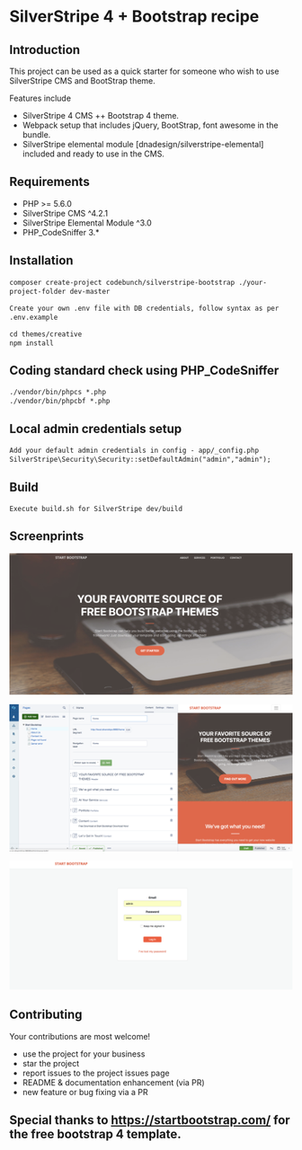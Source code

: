 # SilverStripe 4 + Bootstrap recipe
    
## Introduction

This project can be used as a quick starter for someone who wish to use SilverStripe CMS and BootStrap theme.

Features include

* SilverStripe 4 CMS ++ Bootstrap 4 theme.
* Webpack setup that includes jQuery, BootStrap, font awesome in the bundle.
* SilverStripe elemental module [dnadesign/silverstripe-elemental] included and ready to use in the CMS.

## Requirements

* PHP >= 5.6.0
* SilverStripe CMS ^4.2.1
* SilverStripe Elemental Module ^3.0
* PHP_CodeSniffer 3.*


## Installation

```
composer create-project codebunch/silverstripe-bootstrap ./your-project-folder dev-master
```

```
Create your own .env file with DB credentials, follow syntax as per .env.example
```

```
cd themes/creative
npm install
```

## Coding standard check using PHP_CodeSniffer

```
./vendor/bin/phpcs *.php
./vendor/bin/phpcbf *.php
```

## Local admin credentials setup

```
Add your default admin credentials in config - app/_config.php
SilverStripe\Security\Security::setDefaultAdmin("admin","admin");
```

## Build

```
Execute build.sh for SilverStripe dev/build
```

## Screenprints


![Screenprints](https://raw.githubusercontent.com/beanjuice/silverstripe-bootstrap/master/themes/creative/images/homepage.png)



![Screenprints](https://raw.githubusercontent.com/beanjuice/silverstripe-bootstrap/master/themes/creative/images/cmsadmin.png)



![Screenprints](https://raw.githubusercontent.com/beanjuice/silverstripe-bootstrap/master/themes/creative/images/adminlogin.png)


## Contributing

Your contributions are most welcome! 

* use the project for your business
* star the project
* report issues to the project issues page
* README & documentation enhancement (via PR)
* new feature or bug fixing via a PR

## Special thanks to https://startbootstrap.com/ for the free bootstrap 4 template.
